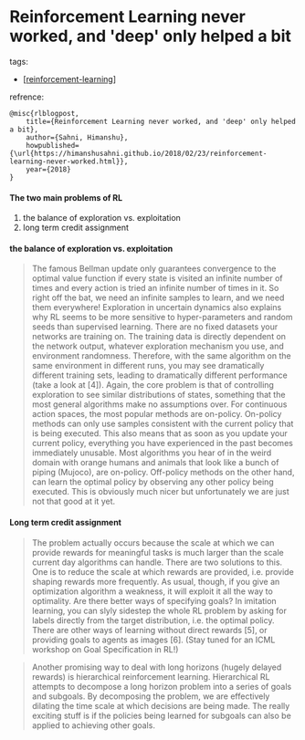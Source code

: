 # Reinforcement Learning never worked, and 'deep' only helped a bit
tags:
- [[reinforcement-learning]]

refrence:
```
@misc{rlblogpost,
    title={Reinforcement Learning never worked, and 'deep' only helped a bit},
    author={Sahni, Himanshu},
    howpublished={\url{https://himanshusahni.github.io/2018/02/23/reinforcement-learning-never-worked.html}},
    year={2018}
}
```

#### The two main problems of RL
1. the balance of exploration vs. exploitation
2. long term credit assignment

#### the balance of exploration vs. exploitation
> The famous Bellman update only guarantees convergence to the optimal value function if every state is visited an infinite number of times and every action is tried an infinite number of times in it. So right off the bat, we need an infinite samples to learn, and we need them everywhere!
> Exploration in uncertain dynamics also explains why RL seems to be more sensitive to hyper-parameters and random seeds than supervised learning. There are no fixed datasets your networks are training on. The training data is directly dependent on the network output, whatever exploration mechanism you use, and environment randomness. Therefore, with the same algorithm on the same environment in different runs, you may see dramatically different training sets, leading to dramatically different performance (take a look at [4]). Again, the core problem is that of controlling exploration to see similar distributions of states, something that the most general algorithms make no assumptions over.
> For continuous action spaces, the most popular methods are on-policy. On-policy methods can only use samples consistent with the current policy that is being executed. This also means that as soon as you update your current policy, everything you have experienced in the past becomes immediately unusable. Most algorithms you hear of in the weird domain with orange humans and animals that look like a bunch of piping (Mujoco), are on-policy.
> Off-policy methods on the other hand, can learn the optimal policy by observing any other policy being executed. This is obviously much nicer but unfortunately we are just not that good at it yet.

#### Long term credit assignment
> The problem actually occurs because the scale at which we can provide rewards for meaningful tasks is much larger than the scale current day algorithms can handle. There are two solutions to this. One is to reduce the scale at which rewards are provided, i.e. provide shaping rewards more frequently. As usual, though, if you give an optimization algorithm a weakness, it will exploit it all the way to optimality.
> Are there better ways of specifying goals? In imitation learning, you can slyly sidestep the whole RL problem by asking for labels directly from the target distribution, i.e. the optimal policy. There are other ways of learning without direct rewards [5], or providing goals to agents as images [6]. (Stay tuned for an ICML workshop on Goal Specification in RL!)

> Another promising way to deal with long horizons (hugely delayed rewards) is hierarchical reinforcement learning. Hierarchical RL attempts to decompose a long horizon problem into a series of goals and subgoals. By decomposing the problem, we are effectively dilating the time scale at which decisions are being made. The really exciting stuff is if the policies being learned for subgoals can also be applied to achieving other goals.

[//begin]: # "Autogenerated link references for markdown compatibility"
[reinforcement-learning]: ..\reinforcement-learning "Reinforcement Learning"
[//end]: # "Autogenerated link references"
